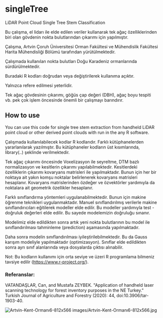 # singleTree

LiDAR Point Cloud Single Tree Stem Classification

 Bu çalışma, el lidarı ile elde edilen veriler kullanarak tek ağaç özelliklerinden biri olan gövdenin nokta bulutlarından çıkarımı için yapılmıştır.
 
Çalışma, Artvin Çoruh Üniversitesi Orman Fakültesi ve Mühendislik Fakültesi Harita Mühendisliği Bölümü tarafından yürütülmektedir.

Çalışmada kullanılan nokta bulutları Doğu Karadeniz ormanlarında sürdürülmektedir.

Buradaki R kodları doğrudan veya değiştirilerek kullanıma açıktır.

Yalnızca refere edilmesi yeterlidir.

Tek ağaç gövdesinin çıkarımı, göğüs çap değeri (DBH), ağaç boyu tespiti vb. pek çok işlem öncesinde önemli bir çalışmayı barındırır.

## How to use
You can use this code for single tree stem extraction from handheld LiDAR point cloud or other derived point clouds with run in the any R software.

Çalışmada kullanılabilecek kodlar R kodlarıdır. Farklı kütüphanelerden yararlanılarak yazılmıştır. Bu kütüphaneler kodların üst kısımlarında, library(..) şeklinde verilmektedir.

Tek ağaç çıkarımı öncesinde Voxelizasyon ile seyreltme, DTM bazlı normalizasyon ve kesitlerin çıkarımı yapılabilmektedir.
Kesitlerdeki özelliklerin çıkarımı kovaryans matrisleri ile yapılmaktadır. Bunun için her bir noktaya ait yakın komşu noktalar belirlenerek kovaryans matrisleri hesaplanır. Kovaryans matrislerinden özdeğer ve özvektörler yardımıyla da noktalara ait geometrik özellikler hesaplanır.

Farklı sınıflandırma yöntemleri uygulanabilmektedir. Bunun için makine öğrenme teknikleri uygulanmaktadır. Manuel sınıflandırılmış verilerle makine sınıflandırıcıları eğitilerek modeller elde edilir. Bu modeller yardımıyla test - doğruluk değerleri elde edilir. Bu sayede modelemizin doğruluğu sınanır.

Modelimiz elde edildikten sonra artık yeni nokta bulutlarının bu model ile sınıflandırılması tahminleme (prediction) aşamasında yapılmaktadır.

Daha sonra modelin sınıflandırılması iyileştirilebilmektedir. Bu da Gauss karışım modeliyle yapılmaktadır (optimizasyon).
Sınıflar elde edildikten sonra ayrı sınıf alanlarında veya dosyalarda çıktısı alınabilir.

Not: Bu kodların kullanımı için orta seviye ve üzeri R programlama bilmeniz tavsiye edilir (https://www.r-project.org/).

### Referanslar:
VATANDAŞLAR, Can, and Mustafa ZEYBEK. "Application of handheld laser scanning technology for forest inventory purposes in the NE Turkey." Turkish Journal of Agriculture and Forestry (2020): 44, doi:10.3906/tar-1903-40.

![Artvin-Kent-Ormanı6-812x566](https://user-images.githubusercontent.com/16136052/75098302-620a9380-55c5-11ea-97a1-cd47a2e2b485.jpg)
images/Artvin-Kent-Ormanı6-812x566.jpg

